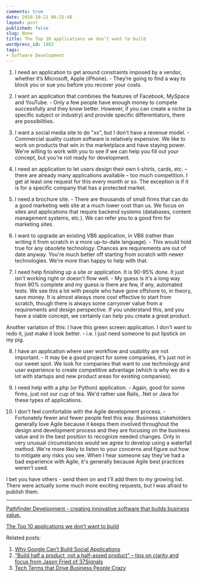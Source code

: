 ```yaml
---
comments: true
date: 2010-10-21 06:25:48
layout: post
published: false
slug: None
title: The Top 10 applications we don’t want to build
wordpress_id: 1882
tags:
- Software Development
---
```


1.  I need an application to get around constraints imposed by a vendor, whether it’s Microsoft, Apple (iPhone). - They’re going to find a way to block you or sue you before you recover your costs.




2.  I want an application that combines the features of Facebook, MySpace and YouTube. - Only a few people have enough money to compete successfully and they know better.  However, if you can create a niche (a specific subject or industry) and provide specific differentiators, there are possibilities.




3.  I want a social media site to do "xx", but I don't have a revenue model. - Commercial quality custom software is relatively expensive.  We like to work on products that win in the marketplace and have staying power.  We're willing to work with you to see if we can help you fill out your concept, but you're not ready for development.




4.  I need an application to let users design their own t-shirts, cards, etc. – there are already many applications available – too much competition.  I get at least one request for this every month or so.  The exception is if it is for a specific company that has a protected market.




5.  I need a brochure site. - There are thousands of small firms that can do a good marketing web site at a much lower cost than us.  We focus on sites and applications that require backend systems (databases, content management systems, etc.).  We can refer you to a good firm for marketing sites.




6.  I want to upgrade an existing VB6 application, in VB6 (rather than writing it from scratch in a more up-to-date language). - This would hold true for any obsolete technology.  Chances are requirements are out of date anyway.  You're much better off starting from scratch with newer technologies.  We're more than happy to help with that.




7.  I need help finishing up a site or application.  It is 90-95% done.  It just isn't working right or doesn't flow well. - My guess is it's a long way from 90% complete and my guess is there are few, if any, automated tests.  We see this a lot with people who have gone offshore to, in theory, save money.  It is almost always more cost effective to start from scratch, though there is always some carryover value from a requirements and design perspective.  If you understand this, and you have a viable concept, we certainly can help you create a great product.




Another variation of this: I have this green screen application.  I don't want to redo it, just make it look better. - i.e. I just need someone to put lipstick on my pig.




8.  I have an application where user workflow and usability are not important. - It may be a good project for some companies, it's just not in our sweet spot.   We look for companies that want to use technology and user experience to create competitive advantage (which is why we do a lot with startups and new product areas for existing companies).




9.  I  need help with a php (or Python) application. - Again, good for some firms, just not our cup of tea.  We'd rather use Rails, .Net or Java for these types of applications.




10.  I don't feel comfortable with the Agile development process. -  Fortunately fewer and fewer people feel this way.  Business stakeholders generally love Agile because it keeps them involved throughout the design and development process and they are focusing on the business value and in the best position to recognize needed changes.  Only in very unusual circumstances would we agree to develop using a waterfall method.  We're more likely to listen to your concerns and figure out how to mitigate any risks you see.  When I hear someone say they've had a bad experience with Agile, it's generally because Agile best practices weren't used. 




I bet you have others - send them on and I'll add them to my growing list.  There were actually some much more exciting requests, but I was afraid to publish them.




* * *


[Pathfinder Development - creating innovative software that builds business value. ](http://www.pathf.com/)
  
  
[The Top 10 applications we don’t want to build](http://www.pathf.com/blogs/2010/10/top-10-applications-dont-build/)






Related posts:

  1. [Why Google Can’t Build Social Applications](http://www.pathf.com/blogs/2010/07/google-build-social-applications/)
  2. [“Build half a product, not a half-assed product” – tips on clarity and focus from Jason Fried of 37Signals](http://www.pathf.com/blogs/2008/09/build-half-a-product-not-a-half-assed-product-tips-on-clarity-and-focus-from-jason-fried-of-37signals/)
  3. [Tech Terms that Drive Business People Crazy](http://www.pathf.com/blogs/2009/04/tech-terms-that-drive-business-people-crazy/)
